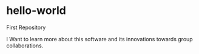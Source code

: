 # hello-world

First Repository

I Want to learn more about this software and its innovations towards group collaborations.
